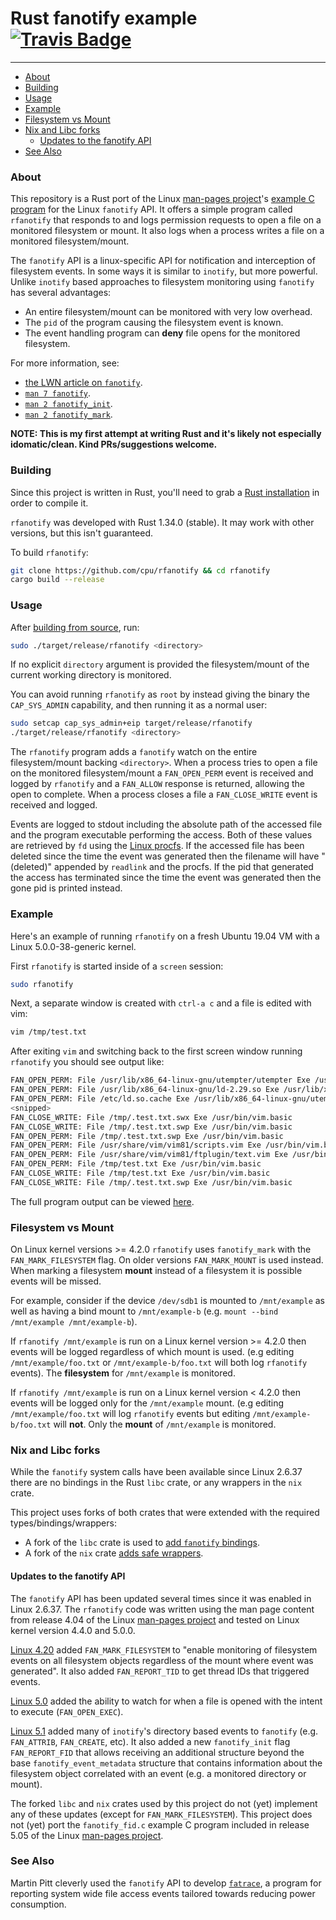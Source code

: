 # Rust fanotify example &emsp; [![Travis Badge]][Travis CI]

[Travis Badge]: https://img.shields.io/travis/com/cpu/rfanotify
[Travis CI]: https://travis-ci.com/cpu/rfanotify

---

* [About](#About)
* [Building](#Building)
* [Usage](#Usage)
* [Example](#Example)
* [Filesystem vs Mount](#Filesystem-vs-Mount)
* [Nix and Libc forks](#Nix-and-Libc-forks)
  * [Updates to the fanotify API](#Updates-to-the-fanotify-API)
* [See Also](#See-Also)

### About

This repository is a Rust port of the Linux [man-pages project]'s [example
C program][fanotify-example] for the Linux `fanotify` API. It offers a simple
program called `rfanotify` that responds to and logs permission requests to
open a file on a monitored filesystem or mount. It also logs when a process
writes a file on a monitored filesystem/mount.

The `fanotify` API is a linux-specific API for notification and interception of
filesystem events. In some ways it is similar to `inotify`, but more powerful.
Unlike `inotify` based approaches to filesystem monitoring using `fanotify` has
several advantages:

* An entire filesystem/mount can be monitored with very low overhead.
* The `pid` of the program causing the filesystem event is known.
* The event handling program can **deny** file opens for the monitored
  filesystem.

For more information, see:

* [the LWN article on `fanotify`][LWN-Article].
* [`man 7 fanotify`][man-fanotify].
* [`man 2 fanotify_init`][man-fanotify_init].
* [`man 2 fanotify_mark`][man-fanotify_mark].

**NOTE: This is my first attempt at writing Rust and it's likely not especially idomatic/clean. Kind PRs/suggestions welcome.**

[man-pages project]: https://www.kernel.org/doc/man-pages/
[fanotify-example]: https://gist.github.com/cpu/b68e7bbdf60619c1cdf1ebc27b1e4ae5
[LWN-Article]: https://lwn.net/Articles/339399/
[man-fanotify]: http://man7.org/linux/man-pages/man7/fanotify.7.html
[man-fanotify_init]: http://man7.org/linux/man-pages/man2/fanotify_init.2.html
[man-fanotify_mark]: http://man7.org/linux/man-pages/man2/fanotify_mark.2.h

### Building

Since this project is written in Rust, you'll need to grab a [Rust
installation] in order to compile it.

`rfanotify` was developed with Rust 1.34.0 (stable). It may work with other
versions, but this isn't guaranteed.

To build `rfanotify`:

```bash
git clone https://github.com/cpu/rfanotify && cd rfanotify
cargo build --release
```

[Rust installation]: https://www.rust-lang.org/learn/get-started

### Usage

After [building from source](#Building), run:

```bash
sudo ./target/release/rfanotify <directory>
```

If no explicit `directory` argument is provided the filesystem/mount of the
current working directory is monitored.

You can avoid running `rfanotify` as `root` by instead giving the binary
the `CAP_SYS_ADMIN` capability, and then running it as a normal user:

```bash
sudo setcap cap_sys_admin+eip target/release/rfanotify
./target/release/rfanotify <directory>
```

The `rfanotify` program adds a `fanotify` watch on the entire filesystem/mount
backing `<directory>`. When a process tries to open a file on the monitored
filesystem/mount a `FAN_OPEN_PERM` event is received and logged by `rfanotify`
and a `FAN_ALLOW` response is returned, allowing the open to complete. When a
process closes a file a `FAN_CLOSE_WRITE` event is received and logged.

Events are logged to stdout including the absolute path of the accessed file
and the program executable performing the access. Both of these values are
retrieved by `fd` using the [Linux procfs][procfs]. If the accessed file has
been deleted since the time the event was generated then the filename will have
"(deleted)" appended by `readlink` and the procfs. If the pid that generated
the access has terminated since the time the event was generated then the
gone pid is printed instead.

[procfs]: http://man7.org/linux/man-pages/man5/proc.5.html

### Example

Here's an example of running `rfanotify` on a fresh Ubuntu 19.04 VM with a Linux
5.0.0-38-generic kernel.

First `rfanotify` is started inside of a `screen` session:

```bash
sudo rfanotify
```

Next, a separate window is created with `ctrl-a c` and a file is edited with vim:

```bash
vim /tmp/test.txt
```

After exiting `vim` and switching back to the first screen window running
`rfanotify` you should see output like:

```bash
FAN_OPEN_PERM: File /usr/lib/x86_64-linux-gnu/utempter/utempter Exe /usr/bin/screen
FAN_OPEN_PERM: File /usr/lib/x86_64-linux-gnu/ld-2.29.so Exe /usr/lib/x86_64-linux-gnu/utempter/utempter
FAN_OPEN_PERM: File /etc/ld.so.cache Exe /usr/lib/x86_64-linux-gnu/utempter/utempter
<snipped>
FAN_CLOSE_WRITE: File /tmp/.test.txt.swx Exe /usr/bin/vim.basic
FAN_CLOSE_WRITE: File /tmp/.test.txt.swp Exe /usr/bin/vim.basic
FAN_OPEN_PERM: File /tmp/.test.txt.swp Exe /usr/bin/vim.basic
FAN_OPEN_PERM: File /usr/share/vim/vim81/scripts.vim Exe /usr/bin/vim.basic
FAN_OPEN_PERM: File /usr/share/vim/vim81/ftplugin/text.vim Exe /usr/bin/vim.basic
FAN_OPEN_PERM: File /tmp/test.txt Exe /usr/bin/vim.basic
FAN_CLOSE_WRITE: File /tmp/test.txt Exe /usr/bin/vim.basic
FAN_CLOSE_WRITE: File /tmp/.test.txt.swp Exe /usr/bin/vim.basic
```

The full program output can be viewed [here][example-output].

[example-output]: https://github.com/cpu/rfanotify/blob/master/rfanotify.eg.output.txt

### Filesystem vs Mount

On Linux kernel versions >= 4.2.0 `rfanotify` uses `fanotify_mark` with the
`FAN_MARK_FILESYSTEM` flag. On older versions `FAN_MARK_MOUNT` is used instead.
When marking a filesystem **mount** instead of a filesystem it is possible
events will be missed.

For example, consider if the device `/dev/sdb1` is mounted to `/mnt/example` as well as having a bind mount to `/mnt/example-b` (e.g. `mount --bind /mnt/example /mnt/example-b`).

If `rfanotify /mnt/example` is run on a Linux kernel version >= 4.2.0 then events will be logged regardless of which mount is used. (e.g editing `/mnt/example/foo.txt` or `/mnt/example-b/foo.txt` will both log `rfanotify` events). The **filesystem** for `/mnt/example` is monitored.

If `rfanotify /mnt/example` is run on a Linux kernel version < 4.2.0 then events will be logged only for the `/mnt/example` mount. (e.g editing `/mnt/example/foo.txt` will log `rfanotify` events but editing `/mnt/example-b/foo.txt` will **not**. Only the **mount** of `/mnt/example` is monitored.

### Nix and Libc forks

While the `fanotify` system calls have been available since Linux 2.6.37 there
are no bindings in the Rust `libc` crate, or any wrappers in the `nix` crate.

This project uses forks of both crates that were extended with the required
types/bindings/wrappers:

* A fork of the `libc` crate is used to [add `fanotify` bindings][libc-fanotify].
* A fork of the `nix` crate [adds safe wrappers][nix-fanotify].

[libc-fanotify]: https://github.com/cpu/libc/commit/07c1e44f498a2ceae603a6f616410f516c1a4243
[nix-fanotify]: https://github.com/cpu/nix/commit/585314d667026bf5e231394fbb2a4b7fa320b774

#### Updates to the fanotify API

The `fanotify` API has been updated several times since it was enabled in Linux
2.6.37. The `rfanotify` code was written using the man page content from
release 4.04 of the Linux [man-pages project] and tested on Linux kernel version
4.4.0 and 5.0.0.

[Linux 4.20] added `FAN_MARK_FILESYSTEM` to "enable monitoring of filesystem
events on all filesystem objects regardless of the mount where event was
generated". It also added `FAN_REPORT_TID` to get thread IDs that triggered
events.

[Linux 5.0] added the ability to watch for when a file is opened with the intent
to execute (`FAN_OPEN_EXEC`).

[Linux 5.1] added many of `inotify`'s directory based events to `fanotify`
(e.g. `FAN_ATTRIB`, `FAN_CREATE`, etc). It also added a new `fanotify_init`
flag `FAN_REPORT_FID` that allows receiving an additional structure beyond the
base `fanotify_event_metadata` structure that contains information about the
filesystem object correlated with an event (e.g. a monitored directory or
mount).

The forked `libc` and `nix` crates used by this project do not (yet) implement
any of these updates (except for `FAN_MARK_FILESYSTEM`). This project does not
(yet) port the `fanotify_fid.c` example C program included in release 5.05 of
the Linux [man-pages project].

[Linux 4.20]: https://kernelnewbies.org/Linux_4.20#Core_.28various.29
[Linux 5.0]: https://kernelnewbies.org/Linux_5.0#Core_.28various.29
[Linux 5.1]: https://kernelnewbies.org/Linux_5.1#Improved_fanotify_for_better_file_system_monitorization

### See Also

Martin Pitt cleverly used the `fanotify` API to develop [`fatrace`][fatrace], a
program for reporting system wide file access events tailored towards reducing
power consumption.

[fatrace]: https://piware.de/2012/02/fatrace-report-system-wide-file-access-events/
